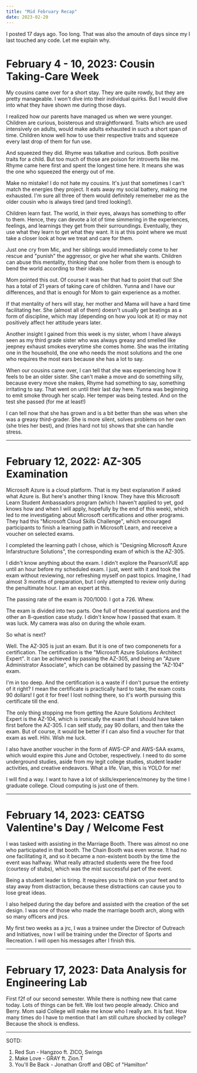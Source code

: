 ```yaml
---
title: "Mid February Recap"
date: 2023-02-20
---
```


I posted 17 days ago. Too long. That was also the amoutn of days since my I last touched any code. Let me explain why.

# February 4 - 10, 2023: Cousin Taking-Care Week

My cousins came over for a short stay. They are quite rowdy, but they are pretty manageable. I won't dive into their individual quirks. But I would dive into what they have shown me during those days.

I realized how our parents have managed us when we were younger. Children are curious, boisterous and straightforward. Traits which are used intensively on adults, would make adults exhausted in such a short span of time. Children know well how to use their respective traits and squeeze every last drop of them for fun use. 

And squeezed they did. Rhyme was talkative and curious. Both positive traits for a child. But too much of those are poison for introverts like me. Rhyme came here first and spent the longest time here. It means she was the one who squeezed the energy out of me.

Make no mistake! I do not hate my cousins. It's just that sometimes I can't match the energies they project. It eats away my social battery, making me exhausted. I'm sure all three of them would definitely rememeber me as the older cousin who is always tired (and tired looking!).

Children learn fast. The world, in their eyes, always has something to offer to them. Hence, they can devote a lot of time simmering in the experiences, feelings, and learnings they get from their surroundings. Eventually, they use what they learn to get what they want. It is at this point where we must take a closer look at how we treat and care for them.

Just one cry from Mic, and her siblings would immediately come to her rescue and "punish" the aggressor, or give her what she wants. Children can abuse this mentality, thinking that one holler from them is enough to bend the world according to their ideals.

Mom pointed this out. Of course it was her that had to point that out! She has a total of 21 years of taking care of children. Yunna and I have our differences, and that is enough for Mom to gain experience as a mother.

If that mentality of hers will stay, her mother and Mama will have a hard time facilitating her. She (almost all of them) doesn't usually get beatings as a form of discipline, which may (depending on how you look at it) or may not positively affect her attitude years later.


Another insight I gained from this week is my sister, whom I have always seen as my third grade sister who was always greasy and smelled like jeepney exhaust smokes everytime she comes home. She was the irritating one in the household, the one who needs the most solutions and the one who requires the most ears because she has a lot to say.

When our cousins came over, I can tell that she was experiencing how it feels to be an older sister. She can't make a move and do something silly, because every move she makes, Rhyme had something to say, something irritating to say. That went on until their last day here. Yunna was beginning to emit smoke through her scalp. Her temper was being tested. And on the test she passed (for me at least!)

I can tell now that she has grown and is a bit better than she was when she was a greasy third-grader. She is more silent, solves problems on her own (she tries her best), and (tries hard not to) shows that she can handle stress. 

---

# February 12, 2022: AZ-305 Examination

Microsoft Azure is a cloud platform. That is my best explanation if asked what Azure is. But here's another thing I know. They have this Microsoft Learn Student Ambassadors program (which I haven't applied to yet, god knows how and when I will apply, hopefully by the end of this week), which led to me investigating about Microsoft certifications and other programs. They had this "Microsoft Cloud Skills Challenge", which encouraged participants to finish a learning path in Microsoft Learn, and reeceive a voucher on selected exams. 

I completed the learning path I chose, which is "Designing Microsoft Azure Infarstructure Solutions", the corresponding exam of which is the AZ-305.

I didn't know anything about the exam. I didn't explore the PearsonVUE app until an hour before my scheduled exam. I just, went with it and took the exam without reviewing, nor refreshing myself on past topics. Imagine, I had almost 3 months of preparation, but I only attempted to review only during the penultimate hour. I am an expert at this.

The passing rate of the exam is 700/1000. I got a 726. Whew.

The exam is divided into two parts. One full of theoretical questions and the other an 8-question case study. I didn't know how I passed that exam. It was luck. My camera was also on during the whole exam.

So what is next? 

Well. The AZ-305 is just an exam. But it is one of two componenets for a certification.
The certification is the "Microsoft Azure Solutions Architect Expert". It can be achieved by passing the AZ-305, and being an "Azure Administrator Associate", which can be obtained by passing the "AZ-104" exam.

I'm in too deep. And the certification is a waste if I don't pursue the entirety of it right? I mean the certificate is practically hard to take, the exam costs 90 dollars! I got it for free! I lost nothing there, so it's worth pursuing this certificate till the end.

The only thing stopping me from getting the Azure Solutions Architect Expert is the AZ-104, which is ironically the exam that I should have taken first before the AZ-305. I can self study, pay 90 dollars, and then take the exam. But of course, it would be better if I can also find a voucher for that exam as well. Hihi. Wish me luck.

I also have another voucher in the form of AWS-CP and AWS-SAA exams, which would expire this June and October, respectively. I need to do some underground studies, aside from my legit college studies, student leader activities, and creative endeavors. What a life. Vian, this is YOLO for me!

I will find a way. I want to have a lot of skills/experience/money by the time I graduate college. Cloud computing is just one of them.

---

# February 14, 2023: CEATSG Valentine's Day / Welcome Fest

I was tasked with assisting in the Marriage Booth. There was almost no one who participated in that booth. The Chain Booth was even worse. It had no one facilitating it, and so it became a non-existent booth by the time the event was halfway. What really attracted students were the free food (courtesy of stubs), which was the mist successful part of the event.

Being a student leader is tiring. It requires you to think on your feet and to stay away from distraction, because these distractions can cause you to lose great ideas.

I also helped during the day before and assisted with the creation of the set design. I was one of those who made the marriage booth arch, along with so many officers and jrcs.

My first two weeks as a jrc, I was a trainee under the Director of Outreach and Initiatives, now I will be training under the Director of Sports and Recreation. I will open his messages after I finish this.

---

# February 17, 2023: Data Analysis for Engineering Lab

First f2f of our second semester. While there is nothing new that came today. Lots of things can be felt. We lost two people already. Chico and Berry. Mom said College will make me know who I really am. It is fast. How many times do I have to mention that I am still culture shocked by college? Because the shock is endless.


---

SOTD:
1. Red Sun - Hangzoo ft. ZICO, Swings
2. Make Love - GRAY ft. Zion.T
3. You'll Be Back - Jonathan Groff and OBC of "Hamilton"
